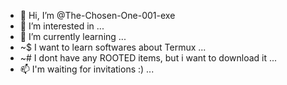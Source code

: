 - 👋 Hi, I’m @The-Chosen-One-001-exe
- 👀 I’m interested in ...
- 🌱 I’m currently learning ...
- ~$ I want to learn softwares about Termux ...
- ~# I dont have any ROOTED items, but i want to download it ...
- 📫 I'm waiting for invitations :) ...

<!---
The-Chosen-One-001-exe/The-Chosen-One-001-exe is a ✨ special ✨ repository because its `README.md` (this file) appears on your GitHub profile.
You can click the Preview link to take a look at your changes.
--->
